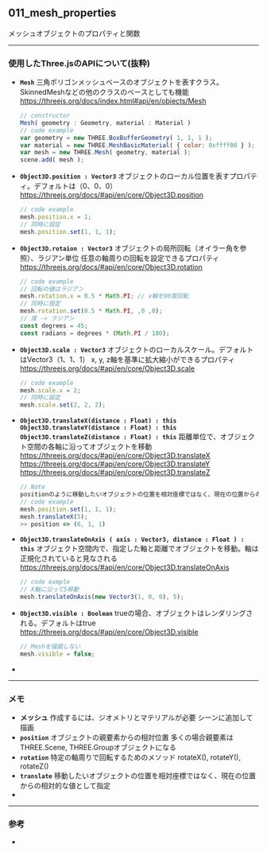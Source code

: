 ## 011_mesh_properties

メッシュオブジェクトのプロパティと関数

---
### 使用したThree.jsのAPIについて(抜粋)

- **``Mesh``**
  三角ポリゴンメッシュベースのオブジェクトを表すクラス。 SkinnedMeshなどの他のクラスのベースとしても機能
  https://threejs.org/docs/index.html#api/en/objects/Mesh

  ```javascript
  // constructor
  Mesh( geometry : Geometry, material : Material )
  // code example
  var geometry = new THREE.BoxBufferGeometry( 1, 1, 1 );
  var material = new THREE.MeshBasicMaterial( { color: 0xffff00 } );
  var mesh = new THREE.Mesh( geometry, material );
  scene.add( mesh );
  ```




- **``Object3D.position : Vector3``**
  オブジェクトのローカル位置を表すプロパティ。デフォルトは（0、0、0）
  https://threejs.org/docs/#api/en/core/Object3D.position

  ```javascript
  // code example
  mesh.position.x = 1;
  // 同時に設定
  mesh.position.set(1, 1, 1);
  ```



- **``Object3D.rotaion : Vector3``**
  オブジェクトの局所回転（オイラー角を参照）、ラジアン単位
  任意の軸周りの回転を設定できるプロパティ
  https://threejs.org/docs/#api/en/core/Object3D.rotation

  ```javascript
  // code example
  // 回転の値はラジアン
  mesh.rotation.x = 0.5 * Math.PI; // x軸を90度回転
  // 同時に設定
  mesh.rotation.set(0.5 * Math.PI, ,0 ,0);
  // 度 -> ラジアン
  const degrees = 45;
  const radians = degrees * (Math.PI / 180);
  ```



- **``Object3D.scale : Vector3``**
  オブジェクトのローカルスケール。デフォルトはVector3（1、1、1）
  x, y, z軸を基準に拡大縮小ができるプロパティ
  https://threejs.org/docs/#api/en/core/Object3D.scale

  ```javascript
  // code example
  mesh.scale.x = 2;
  // 同時に設定
  mesh.scale.set(2, 2, 2);
  ```



- **``Object3D.translateX(distance : Float) : this``**
  **``Object3D.translateY(distance : Float) : this``**
  **``Object3D.translateZ(distance : Float) : this``**
  距離単位で、オブジェクト空間の各軸に沿ってオブジェクトを移動
  https://threejs.org/docs/#api/en/core/Object3D.translateX
  https://threejs.org/docs/#api/en/core/Object3D.translateY
  https://threejs.org/docs/#api/en/core/Object3D.translateZ

  ```javascript
  // Note
  positionのように移動したいオブジェクトの位置を相対座標ではなく、現在の位置からの相対的な値として指定
  // code example
  mesh.position.set(1, 1, 1);
  mesh.translateX(5);
  >> position => (6, 1, 1)
  ```



- **``Object3D.translateOnAxis ( axis : Vector3, distance : Float ) : this``**
  オブジェクト空間内で、指定した軸と距離でオブジェクトを移動。軸は正規化されていると見なされる
  https://threejs.org/docs/#api/en/core/Object3D.translateOnAxis

  ```javascript
  // code exmple
  // X軸に沿って5移動
  mesh.translateOnAxis(new Vector3(1, 0, 0), 5);
  ```



- **``Object3D.visible : Boolean``**
  trueの場合、オブジェクトはレンダリングされる。デフォルトはtrue
  https://threejs.org/docs/#api/en/core/Object3D.visible

  ```javascript
  // Meshを描画しない
  mesh.visible = false;
  ```



- 

---
### メモ

- **メッシュ**
  作成するには、ジオメトリとマテリアルが必要
  シーンに追加して描画
- **``position``**
  オブジェクトの親要素からの相対位置
  多くの場合親要素はTHREE.Scene, THREE.Groupオブジェクトになる
- **``rotation``**
  特定の軸周りで回転するためのメソッド
  rotateX(), rotateY(), rotateZ()
- **``translate``**
  移動したいオブジェクトの位置を相対座標ではなく、現在の位置からの相対的な値として指定
- 

------

### 参考

- 

